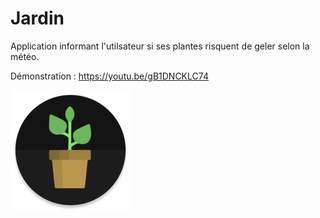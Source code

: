 # Jardin
Application informant l'utilsateur si ses plantes risquent de geler selon la météo.

Démonstration : https://youtu.be/gB1DNCKLC74



![alt text](https://raw.githubusercontent.com/Draake35/Jardin/master/app/src/main/res/mipmap-xxxhdpi/ic_launcher_round.png)
